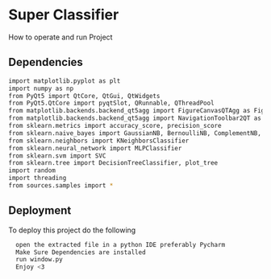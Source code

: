 
# Super Classifier

How to operate and run Project


## Dependencies


```bash
import matplotlib.pyplot as plt
import numpy as np
from PyQt5 import QtCore, QtGui, QtWidgets
from PyQt5.QtCore import pyqtSlot, QRunnable, QThreadPool
from matplotlib.backends.backend_qt5agg import FigureCanvasQTAgg as FigureCanvas
from matplotlib.backends.backend_qt5agg import NavigationToolbar2QT as NavigationToolbar
from sklearn.metrics import accuracy_score, precision_score
from sklearn.naive_bayes import GaussianNB, BernoulliNB, ComplementNB, MultinomialNB
from sklearn.neighbors import KNeighborsClassifier
from sklearn.neural_network import MLPClassifier
from sklearn.svm import SVC
from sklearn.tree import DecisionTreeClassifier, plot_tree
import random
import threading
from sources.samples import *
```
    
    
## Deployment

To deploy this project do the following

```bash
  open the extracted file in a python IDE preferably Pycharm
  Make Sure Dependencies are installed
  run window.py
  Enjoy <3
```

